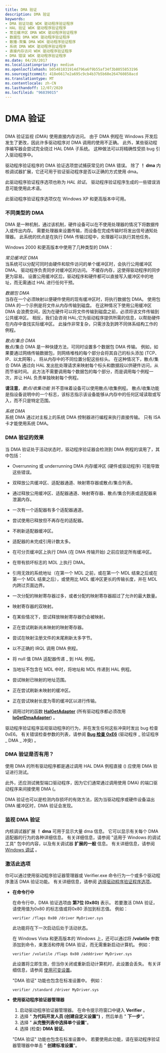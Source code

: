 ```yaml
---
title: DMA 验证
description: DMA 验证
keywords:
- DMA 验证功能 WDK 驱动程序验证程序
- HAL 验证 WDK 驱动程序验证程序
- 常见缓冲区 DMA WDK 驱动程序验证程序
- 数据包 DMA WDK 驱动程序验证程序
- 散播-聚集 DMA WDK 驱动程序验证程序
- 系统 DMA WDK 驱动程序验证程序
- 直接内存访问 WDK 驱动程序验证程序
- DMA 错误 WDK 驱动程序验证程序
ms.date: 04/20/2017
ms.localizationpriority: medium
ms.openlocfilehash: b05481831914d796a6f9b55af34f3b8055853196
ms.sourcegitcommit: 418e6617e2a695c9cb4b37b5b60e264760858acd
ms.translationtype: MT
ms.contentlocale: zh-CN
ms.lasthandoff: 12/07/2020
ms.locfileid: "96839015"
---
```

# <a name="dma-verification"></a>DMA 验证


## <span id="ddk_dma_verification_tools"></span><span id="DDK_DMA_VERIFICATION_TOOLS"></span>


DMA 验证监视 (DMA) 使用直接内存访问。 由于 DMA 例程在 Windows 开发后发生了更改，因此许多驱动程序对 DMA 调用的使用不正确。 此外，某些驱动程序编写器会尝试完全绕过 HAL DMA 子系统。 这种做法可以将精确性受损 bug 引入驱动程序中。

驱动程序验证程序的 DMA 验证选项尝试捕获常见的 DMA 错误。 除了 **！ dma** 内核调试器扩展，它还可用于验证驱动程序是否以正确的方式使用 dma。

此驱动程序验证程序选项也称为 *HAL 验证*。 驱动程序验证程序生成的一些错误消息可能使用此术语。

此驱动程序验证程序选项仅在 Windows XP 和更高版本中可用。

### <a name="span-iddifferent_types_of_dmaspanspan-iddifferent_types_of_dmaspandifferent-types-of-dma"></a><span id="different_types_of_dma"></span><span id="DIFFERENT_TYPES_OF_DMA"></span>不同类型的 DMA

DMA 是一种机制，通过该机制，硬件设备可以在不使用处理器的情况下将数据传入或传出内存。 需要处理器来设置传输，而设备在完成传输时将发出信号通知处理器。 此系统的优点是在执行 DMA 传输过程中，处理器可以执行其他任务。

Windows 2000 和更高版本中使用了几种类型的 DMA：

<span id="Common-buffer_DMA"></span><span id="common-buffer_dma"></span><span id="COMMON-BUFFER_DMA"></span>*常见缓冲区 DMA*  
当系统可以分配可同时由硬件和软件访问的单个缓冲区时，会执行公用缓冲区 DMA。 驱动程序负责同步对缓冲区的访问。 不缓存内存，这使得驱动程序的同步更为容易。 设置公用缓冲区后，驱动程序和硬件都可以直接写入缓冲区中的地址，而无需通过 HAL 进行任何干预。

<span id="Packet_DMA"></span><span id="packet_dma"></span><span id="PACKET_DMA"></span>*数据包 DMA*  
当存在一个必须映射以便硬件使用的现有缓冲区时，将执行数据包 DMA。 使用包 DMA 的一个示例是将文件从内存传输到磁盘。 在这种情况下使用公用缓冲区 DMA 会浪费空间，因为在硬件可以将文件传输到磁盘之前，必须将该文件传输到公共缓冲区。 相反，我们会咨询 HAL;它为驱动程序提供所需的信息，以帮助硬件在内存中查找实际缓冲区。 此操作非常复杂，只需涉及到跨不同体系结构工作的例程。

<span id="Scatter_gather_DMA"></span><span id="scatter_gather_dma"></span><span id="SCATTER_GATHER_DMA"></span>*散点/集合 DMA*  
散点/集合 DMA 是一种快捷方法，可同时设置多个数据包 DMA 传输。 例如，如果要通过网络传输数据包，则网络堆栈的每个部分会将其自己的标头添加 (TCP、IP、以太网等) 。 将从内存中的不同位置分配这些标头。 在这种情况下，散点/集合 DMA 通过向 HAL 发出批处理请求来映射每个标头和数据段以供硬件访问，从而节省时间。 此方法不需要调用每个数据包的每个部分，而是调用每个例程一次，并让 HAL 负责单独映射每个例程。

**请注意**，*散点/收集功能* 并不意味着设备可以使用散点/收集例程。   散点/收集功能是指设备说明中的一个标志，该标志指示该设备能够从内存中的任何区域读取或写入，而不只是特定范围。

 

<span id="System_DMA"></span><span id="system_dma"></span><span id="SYSTEM_DMA"></span>*系统 DMA*  
系统 DMA 通过对主板上的系统 DMA 控制器进行编程来执行直接传输。 只有 ISA 卡才能使用系统 DMA。

### <a name="span-ideffects_of_dma_verificationspanspan-ideffects_of_dma_verificationspaneffects-of-dma-verification"></a><span id="effects_of_dma_verification"></span><span id="EFFECTS_OF_DMA_VERIFICATION"></span>DMA 验证的效果

当 DMA 验证处于活动状态时，驱动程序验证器会检测到 DMA 例程的误用了，其中包括：

-   Overrunning 或 underrunning DMA 内存缓冲区 (硬件或驱动程序) 可能导致这些错误。

-   双释放公共缓冲区、适配器通道、映射寄存器或散点/集合列表。

-   通过释放公用缓冲区、适配器通道、映射寄存器、散点/集合列表或适配器来泄漏内存。

-   一次有一个适配器有多个适配器通道。

-   尝试使用已释放但不再存在的适配器。

-   不刷新适配器缓冲区。

-   适配器的未完成引用计数太多。

-   在可分页缓冲区上执行 DMA (在 DMA 传输开始) 之前应锁定所有缓冲区。

-   在带有损坏标志的 MDL 上执行 DMA。

-   引用无效的系统地址（在第一个 MDL 之前，或在第一个 MDL 结束之后或在第一个 MDL 结束之后），或使用比 MDL 缓冲区更长的传输长度，并在 MDL 内跨过页面边界。

-   一次分配的映射寄存器过多，或者分配的映射寄存器超过了允许的最大数量。

-   映射寄存器的双映射。

-   在某些情况下，尝试释放映射寄存器仍会被映射。

-   正在尝试刷新尚未映射的映射寄存器。

-   尝试在映射注册文件的末尾刷新太多字节。

-   以不正确的 IRQL 调用 DMA 例程。

-   将 null 值 DMA 适配器传递 \_ 到 HAL 例程。

-   当地址不包含在 MDL 中时，将地址和 MDL 传递到 HAL 例程。

-   尝试映射已映射的地址范围。

-   正在尝试刷新未映射的缓冲区。

-   正在尝试映射长度为零的缓冲区以进行传输。

-   调用过时的函数 [**HalGetAdapter**](/previous-versions/windows/hardware/drivers/ff546644(v=vs.85)) (所有驱动程序都必须改用 [**IoGetDmaAdapter**](/windows-hardware/drivers/ddi/wdm/nf-wdm-iogetdmaadapter)) 。

驱动程序验证程序监视驱动程序的行为，并在发生任何这些冲突时发出 bug 检查0xE6。 有关错误检查参数的列表，请参阅 [**Bug 检查 0xE6**](../debugger/bug-check-0xe6--driver-verifier-dma-violation.md) (驱动程序 \_ 验证程序 \_ DMA \_ 冲突) 。

### <a name="span-idwhen_is_dma_verification_useful_spanspan-idwhen_is_dma_verification_useful_spanwhen-is-dma-verification-useful"></a><span id="when_is_dma_verification_useful_"></span><span id="WHEN_IS_DMA_VERIFICATION_USEFUL_"></span>DMA 验证是否有用？

使用 DMA 的所有驱动程序都是通过调用 HAL DMA 例程直接 () 应使用 DMA 验证进行测试。

此外，还应测试微型端口驱动程序，因为它们通常通过调用使用 DMA) 的端口驱动程序来间接使用 DMA (。

DMA 验证也可以是检测内存损坏的有效方法，因为当驱动程序或硬件设备溢出 DMA 缓冲区时，DMA 验证会发现。

### <a name="span-idmonitoring_dma_verificationspanspan-idmonitoring_dma_verificationspanmonitoring-dma-verification"></a><span id="monitoring_dma_verification"></span><span id="MONITORING_DMA_VERIFICATION"></span>监视 DMA 验证

内核调试器扩展 **！ dma** 可用于显示大量 dma 信息。 它可以显示有关每个 DMA 适配器的行为的各种详细信息。 有关详细信息，请参阅 "适用于 Windows 的调试工具" 包中的内容，以及有关调试器 **扩展的一般** 信息。 有关详细信息，请参阅 [Windows 调试](../debugger/index.md) 。

### <a name="span-idactivating_this_optionspanspan-idactivating_this_optionspanactivating-this-option"></a><span id="activating_this_option"></span><span id="ACTIVATING_THIS_OPTION"></span>激活此选项

你可以通过使用驱动程序验证器管理器或 Verifier.exe 命令行为一个或多个驱动程序激活 DMA 验证功能。 有关详细信息，请参阅 [选择驱动程序验证程序选项](selecting-driver-verifier-options.md)。

-   **在命令行中**

    在命令行中，DMA 验证选项由 **第7位 (0x80)** 表示。 若要激活 DMA 验证，请使用值为0x80 的标志值或将0x80 添加到标志值。 例如：

    ```
    verifier /flags 0x80 /driver MyDriver.sys
    ```

    此功能将在下一次启动后处于活动状态。

    在 Windows Vista 和更高版本的 Windows 上，还可以通过将 **/volatile** 参数添加到命令，来激活和停用 DMA 验证，而无需重新启动计算机。 例如：

    ```
    verifier /volatile /flags 0x80 /adddriver MyDriver.sys
    ```

    此设置将立即生效，但当你关闭或重新启动计算机时，此设置会丢失。 有关详细信息，请参阅 [使用可变设置](using-volatile-settings.md)。

    "DMA 验证" 功能也包含在标准设置中。 例如：

    ```
    verifier /standard /driver MyDriver.sys
    ```

-   **使用驱动程序验证器管理器**

    1.  启动驱动程序验证器管理器。 在命令提示符窗口中键入 **Verifier** 。
    2.  选择 " **为代码开发人员 (创建自定义设置")** ，然后单击 " **下一步**"。
    3.  选择 " **从完整列表中选择单个设置**"。
    4.  选择 (检查) **DMA 验证**。

    "DMA 验证" 功能也包含在标准设置中。 若要使用此功能，请在驱动程序验证器管理器中单击 " **创建标准设置**"。

 

